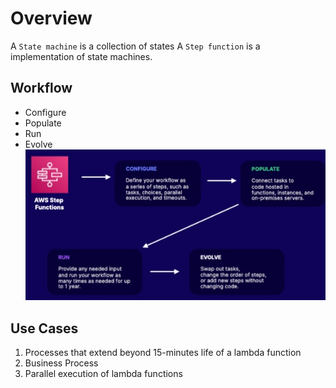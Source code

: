 # Overview
A `State machine` is a collection of states
A `Step function` is a implementation of state machines.

## Workflow
- Configure
- Populate
- Run
- Evolve
![img](../img/sf-workflow.jpg)

## Use Cases
1. Processes that extend beyond 15-minutes life of a lambda function
2. Business Process
3. Parallel execution of lambda functions